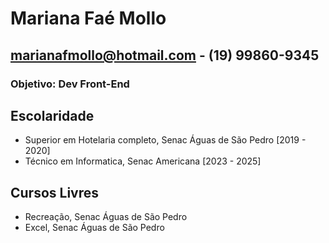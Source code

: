 # Mariana Faé Mollo
## marianafmollo@hotmail.com - (19) 99860-9345

### Objetivo: Dev Front-End

## Escolaridade
- Superior em Hotelaria completo, Senac Águas de São Pedro [2019 - 2020]
- Técnico em Informatica, Senac Americana [2023 - 2025]

## Cursos Livres
- Recreação, Senac Águas de São Pedro
- Excel, Senac Águas de São Pedro
